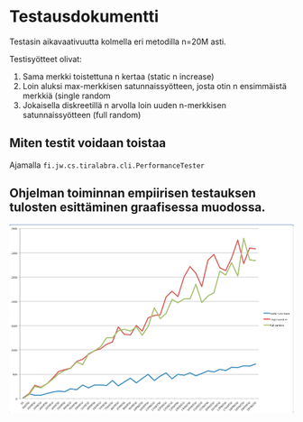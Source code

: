 # Testausdokumentti

Testasin aikavaativuutta kolmella eri metodilla n=20M asti.

Testisyötteet olivat:

1. Sama merkki toistettuna n kertaa (static n increase)
2. Loin aluksi max-merkkisen satunnaissyötteen, josta otin n ensimmäistä merkkiä (single random
3. Jokaisella diskreetillä n arvolla loin uuden n-merkkisen satunnaissyötteen (full random)


## Miten testit voidaan toistaa

Ajamalla ```fi.jw.cs.tiralabra.cli.PerformanceTester```

## Ohjelman toiminnan empiirisen testauksen tulosten esittäminen graafisessa muodossa.

![Huffman encoding performance](huffman-perf-graphs.png "Huffman encoding performance")

